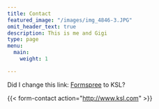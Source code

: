 ```yaml
---
title: Contact
featured_image: "/images/img_4846-3.JPG"
omit_header_text: true
description: This is me and Gigi
type: page
menu:
  main:
    weight: 1

---
```

Did I change this link: [Formspree](https://formspree.io/) to KSL?

{{< form-contact action="http://www.ksl.com"  >}}